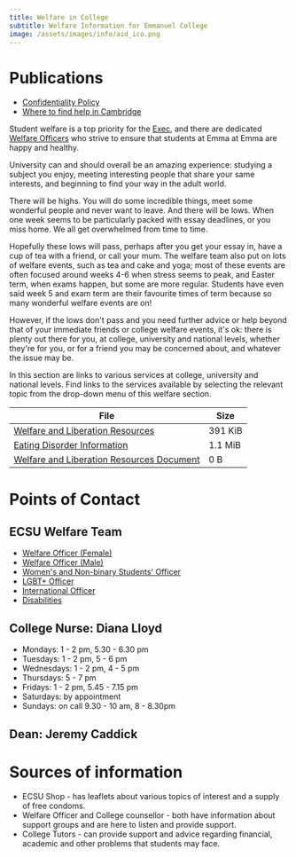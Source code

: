 ```yaml
---
title: Welfare in College
subtitle: Welfare Information for Emmanuel College
image: /assets/images/info/aid_ico.png
---
```

# Publications

* [Confidentiality Policy](https://docs.google.com/document/d/1RYgyNXiyxQ35xMOq1CPx5qQaL0qXWZy9RnuzNpn4OQI/edit)
* [Where to find help in Cambridge](https://drive.google.com/open?id=1OsxXQEyyVVSP7PDmX333_MqBGLdi_7uG)

Student welfare is a top priority for the [Exec](/exec), and there are dedicated [Welfare Officers](/exec/welfarel) who strive to ensure that students at Emma at Emma are happy and healthy.

University can and should overall be an amazing experience: studying a subject you enjoy, meeting interesting people that share your same interests, and beginning to find your way in the adult world.

There will be highs. You will do some incredible things, meet some wonderful people and never want to leave. And there will be lows. When one week seems to be particularly packed with essay deadlines, or you miss home. We all get overwhelmed from time to time.

Hopefully these lows will pass, perhaps after you get your essay in, have a cup of tea with a friend, or call your mum. The welfare team also put on lots of welfare events, such as tea and cake and yoga; most of these events are often focused around weeks 4-6 when stress seems to peak, and Easter term, when exams happen, but some are more regular. Students have even said week 5 and exam term are their favourite times of term because so many wonderful welfare events are on!

However, if the lows don't pass and you need further advice or help beyond that of your immediate friends or college welfare events, it's ok: there is plenty out there for you, at college, university and national levels, whether they're for you, or for a friend you may be concerned about, and whatever the issue may be.

In this section are links to various services at college, university and national levels. Find links to the services available by selecting the relevant topic from the drop-down menu of this welfare section.

| File                                              | Size       |
| ------------------------------------------------- | ---------- |
| [Welfare and Liberation Resources](https://drive.google.com/file/d/1FYHwStEajC-hbaTYKtfxf0CN05ZH37v2/view?usp=sharing) | 391 KiB |
| [Eating Disorder Information](https://drive.google.com/file/d/13MoMsepqxjwCkcp6zhKD0a9Cwq2Iaflk/view?usp=sharing) | 1.1 MiB |
| [Welfare and Liberation Resources Document](https://docs.google.com/document/d/1znaUg2tVfhCcF1wIqDK7GikZJ2s_hE8esp_y4G27nWc/edit?usp=sharing) | 0 B |

# Points of Contact

## ECSU Welfare Team

* [Welfare Officer (Female)](/exec/welfarel)
* [Welfare Officer (Male)](/exec/welfared)
* [Women's and Non-binary Students' Officer](/exec/womens_officer)
* [LGBT+ Officer](/exec/lgbt_officer)
* [International Officer](/exec/international_officer)
* [Disabilities](/exec/disabilities_officer)

## College Nurse: Diana Lloyd

* Mondays: 1 - 2 pm, 5.30 - 6.30 pm
* Tuesdays: 1 - 2 pm, 5 - 6 pm 
* Wednesdays: 1 - 2 pm, 4 - 5 pm
* Thursdays: 5 - 7 pm
* Fridays: 1 - 2 pm, 5.45 - 7.15 pm
* Saturdays: by appointment
* Sundays: on call 9.30 - 10 am, 8 - 8.30pm

## Dean: Jeremy Caddick

# Sources of information

- ECSU Shop - has leaflets about various topics of interest and a supply of free condoms.
- Welfare Officer and College counsellor - both have information about support groups and are here to listen and provide support.
- College Tutors - can provide support and advice regarding financial, academic and other problems that students may face.
